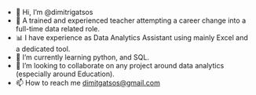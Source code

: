 - 👋 Hi, I’m @dimitrigatsos
- 👀 A trained and experienced teacher attempting a career change into a full-time data related role.
- 📊 I have experience as Data Analytics Assistant using mainly Excel and a dedicated tool.
- 🌱 I’m currently learning python, and SQL.
- 💞️ I’m looking to collaborate on any project around data analytics (especially around Education).
- 📫 How to reach me dimitgatsos@gmail.com

<!---
dmgts/dmgts is a ✨ special ✨ repository because its `README.md` (this file) appears on your GitHub profile.
You can click the Preview link to take a look at your changes.
--->
